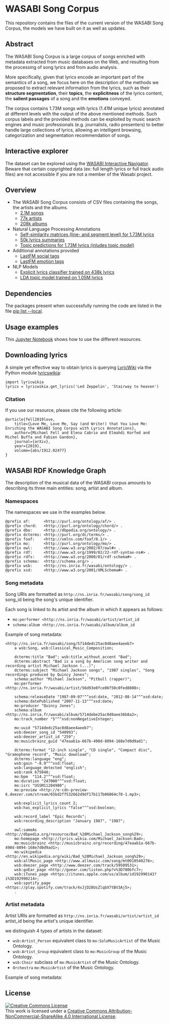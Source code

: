 # WASABI Song Corpus
This repository contains the files of the current version of the WASABI Song Corpus, the models we have built on it as well as updates.

## Abstract
The WASABI Song Corpus is a large corpus of songs enriched with metadata extracted from music databases on the Web, and resulting from the processing of song lyrics and from audio analysis. 

More specifically, given that lyrics encode an important part of the semantics of a song, we focus here on the description of the methods we proposed to extract relevant information from the lyrics, such as their **structure segmentation**, their **topics**, the **explicitness** of the lyrics content, the **salient passages** of a song and the **emotions** conveyed. 

The corpus contains 1.73M songs with lyrics (1.41M unique lyrics)  annotated at different levels with the output of the above mentioned methods. Such corpus labels and the provided methods can be exploited by music search engines and music professionals (e.g. journalists, radio presenters) to better handle large collections of lyrics, allowing an intelligent browsing, categorization and segmentation recommendation of songs.


## Interactive explorer
The dataset can be explored using the [WASABI Interactive Navigator](https://wasabi.i3s.unice.fr). Beware that certain copyrighted data (ex: full length lyrics or full track audio files) are not accessible if you are not a member of the Wasabi project.

## Overview
- The WASABI Song Corpus consists of CSV files containing the songs, the artists and the albums.
  - [2.1M songs](https://mega.nz/#!GUhzBagS!dkWiRhRKCzTpbWtWcUvoD3Rrhleq50krvvg6n0SaI-w)
  - [77k artists](https://mega.nz/#!jUojAQjb!lV6K3U49l0xzw7XzL5zXKQscSI8hntrO_FVp8luH4zE)
  - [208k albums](https://mega.nz/#!ScwnlarS!V59gnQY_oDOFzBplIok7nMnAC2QUq7UpbgmpDjLAWWQ)
- Natural Language Processing Annotations
  - [Self-similarity matrices (line- and segment level) for 1.73M lyrics](https://mega.nz/#!HR5R3ACA!wV9zqtQSxziZCdXwu3gApnrTIPyH2hMAgGUYJEqmlmk)
  - [50k lyrics summaries](https://mega.nz/#!SdpxTS4I!SdbzMWvZO9fKkIF1OkHZ5lPH6v5w0HvK-GeztBV1T-g)
  - [Topic predictions for 1.73M lyrics (inludes topic model)](https://mega.nz/#!CUpl0KKJ!tLlL1eMKjX94ZJvpaO7w7HFtozpKDlyruVwRt2z-9G4)
- Additional annotations provided
  - [LastFM social tags](https://mega.nz/#!WQx1ka7K!9PfU3K7q6JkqkfMdrirS5IRsMbEJVV1FWBEmoUGK5ME)
  - [LastFM emotion tags](https://mega.nz/#!KN5jwYpZ!GFEc04t87ylJYILQQzjMaeZNg0_DoBnYeo0dvxLoLg4)
- NLP Models
  - [Explicit lyrics classifier trained on 438k lyrics](https://mega.nz/#!ndx3zQ4I!K6Qq6Bvf9NXWHejPvMyxwTUJGn-U8K6auuN0gCktcmU)
  - [LDA topic model trained on 1.05M lyrics](https://mega.nz/#!KFhh2AyC!-OaAifvACt3CAo-Pl-D14LIOb6Gx4ReJzjmqY7StwCY)

## Dependencies
The packages present when successfully running the code are listed in the file [pip list --local](doc/pip%20list%20--local).

## Usage examples
This [Jupyter Notebook](Showcase.ipynb) shows how to use the different resources.

## Downloading lyrics
A simple yet effective way to obtain lyrics is querying [LyricWiki](https://lyrics.fandom.com/wiki/LyricWiki) via the Python module [lyricswikia](https://pypi.org/project/lyricwikia/):
```
import lyricwikia
lyrics = lyricwikia.get_lyrics('Led Zeppelin', 'Stairway to heaven')
```

### Citation
If you use our resource, please cite the following article:
```
@article{fell2019love,
    title={Love Me, Love Me, Say (and Write!) that You Love Me: Enriching the WASABI Song Corpus with Lyrics Annotations},
    author={Michael Fell and Elena Cabrio and Elmahdi Korfed and Michel Buffa and Fabien Gandon},
    journal={arXiv},
    year={2019},
    volume={abs/1912.02477}
}
```

## WASABI RDF Knowledge Graph

The description of the musical data of the WASABI corpus amounts to describing its three main entities: song, artist and album.

### Namespaces

The namespaces we use in the examples below.

```turtle
@prefix af:      <http://purl.org/ontology/af/> .
@prefix chord:   <http://purl.org/ontology/chord/> .
@prefix dbo:     <http://dbpedia.org/ontology/> .
@prefix dcterms: <http://purl.org/dc/terms/> .
@prefix foaf:    <http://xmlns.com/foaf/0.1/> .
@prefix mo:      <http://purl.org/ontology/mo/> .
@prefix owl:     <http://www.w3.org/2002/07/owl#> .
@prefix rdf:     <http://www.w3.org/1999/02/22-rdf-syntax-ns#> .
@prefix rdfs:    <http://www.w3.org/2000/01/rdf-schema#> .
@prefix schema:  <http://schema.org/> .
@prefix wsb:     <http://ns.inria.fr/wasabi/ontology/> .
@prefix xsd:     <http://www.w3.org/2001/XMLSchema#> .
```

### Song metadata

Song URIs are formatted as `http://ns.inria.fr/wasabi/song/song_id` song_id being the song's unique identifier.

Each song is linked to its artist and the album in which it appears as follows:
- `mo:performer <http://ns.inria.fr/wasabi/artist/artist_id`
- `schema:album <http://ns.inria.fr/wasabi/album/album_id`

Example of song metadata:
```turtle
<http://ns.inria.fr/wasabi/song/5714dedc25ac0d8aee4aeeb7>
    a wsb:Song, wsb:Classical_Music_Composition;

    dcterms:title "Bad"; wsb:title_without_accent "Bad";
    dcterms:abstract "Bad is a song by American song writer and recording artist Michael Jackson (...)";
    dcterms:subject "Michael Jackson songs", "1987 singles", "Song recordings produced by Quincy Jones";
    schema:author "Michael Jackson", "Pitbull (rapper)";
    mo:performer <http://ns.inria.fr/wasabi/artist/56d93e0fce06f50c0fed8808>;
    
    schema:releaseDate "1987-09-07"^^xsd:date, "2012-08-14"^^xsd:date;
    schema:datePublished "2007-11-13"^^xsd:date;
    mo:producer "Quincy Jones";
    schema:album <http://ns.inria.fr/wasabi/album/5714debe25ac0d8aee36b8a2>;
    mo:track_number "5"^^xsd:nonNegativeInteger;

    mo:uuid "5714dedc25ac0d8aee4aeeb7";
    wsb:deezer_song_id "540993";
    wsb:deezer_artist_id "259";
    mo:musicbrainz_guid "47eaab1a-667b-490d-8094-168e7d0d9ad1";

    dcterms:format "12-inch single", "CD single", "Compact disc", "Gramophone record", "Music download";
    dcterms:language "eng";
    wsb:gain "-8.9"^^xsd:float;
    wsb:language_detected "english";
    wsb:rank 675040;
    mo:bpm  "114.2"^^xsd:float;
    mo:duration "247000"^^xsd:float;
    mo:isrc "USSM11204980";
    mo:preview <http://e-cdn-preview-6.deezer.com/stream/65bd2ff532662d9df17b117b06064c78-1.mp3>;

    wsb:explicit_lyrics_count 2;
    wsb:has_explicit_lyrics "false"^^xsd:boolean;

    wsb:record_label "Epic Records";
    wsb:recording_description "January 1987", "1987";

    owl:sameAs <http://dbpedia.org/resource/Bad_%28Michael_Jackson_song%29>;
    mo:homepage <http://lyrics.wikia.com/Michael_Jackson:Bad>;
    mo:musicbrainz <http://musicbrainz.org/recording/47eaab1a-667b-490d-8094-168e7d0d9ad1>;
    mo:wikipedia <http://en.wikipedia.org/wiki/Bad_%28Michael_Jackson_song%29>;
    wsb:allMusic_page <http://www.allmusic.com/song/mt0010540276>;
    wsb:deezer_page <http://www.deezer.com/track/59509531>;
    wsb:goEar_page <http://goear.com/listen.php?v%3D780bfc7>;
    wsb:iTunes_page <https://itunes.apple.com/us/album/id192990143?i%3D192990214>;
    wsb:spotify_page <https://play.spotify.com/track/4xJjD28UsZlqbX7tBV3Aj5>;
    .
```

### Artist metadata

Artist URIs are formatted as `http://ns.inria.fr/wasabi/artist/artist_id` artist_id being the artist's unique identifier.

we distinguish 4 types of artists in the dataset: 
- `wsb:Artist_Person` equivalent class to `mo:SoloMusicArtist` of the Music Ontology.
- `wsb:Artist_Group` equivalent class to `mo:MusicGroup` of the Music Ontology.
- `wsb:Choir` subclass of `mo:MusicArtist` of the Music Ontology.
- `Orchestra` `mo:MusicArtist` of the Music Ontology.

Example of song metadata:

## License

<a rel="license" href="http://creativecommons.org/licenses/by-nc-sa/4.0/"><img alt="Creative Commons License" style="border-width:0" src="https://i.creativecommons.org/l/by-nc-sa/4.0/88x31.png" /></a><br />This work is licensed under a <a rel="license" href="http://creativecommons.org/licenses/by-nc-sa/4.0/">Creative Commons Attribution-NonCommercial-ShareAlike 4.0 International License</a>.
